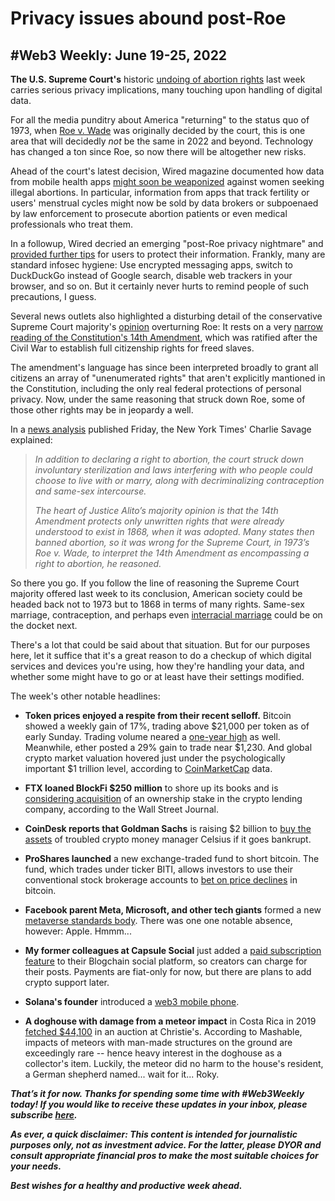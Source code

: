 # Privacy issues abound post-Roe  
## #Web3 Weekly: June 19-25, 2022

**The U.S. Supreme Court's** historic [undoing of abortion rights](https://www.washingtonpost.com/politics/2022/06/24/supreme-court-ruling-abortion-dobbs/?itid=ap_robertbarnes&itid=lk_inline_manual_6) last week carries serious privacy implications, many touching upon handling of digital data.

For all the media punditry about America "returning" to the status quo of 1973, when [Roe v. Wade](https://en.wikipedia.org/wiki/Roe_v._Wade) was originally decided by the court, this is one area that will decidedly *not* be the same in 2022 and beyond. Technology has changed a ton since Roe, so now there will be altogether new risks.

Ahead of the court's latest decision, Wired magazine documented how data from mobile health apps [might soon be weaponized](https://www.wired.com/story/fertility-data-weaponized/) against women seeking illegal abortions. In particular, information from apps that track fertility or users' menstrual cycles might now be sold by data brokers or subpoenaed by law enforcement to prosecute abortion patients or even medical professionals who treat them.

In a followup, Wired decried an emerging "post-Roe privacy nightmare" and [provided further tips](https://www.wired.com/story/post-roe-privacy-russia-ukraine-hacks/) for users to protect their information. Frankly, many are standard infosec hygiene: Use encrypted messaging apps, switch to DuckDuckGo instead of Google search, disable web trackers in your browser, and so on. But it certainly never hurts to remind people of such precautions, I guess.

Several news outlets also highlighted a disturbing detail of the conservative Supreme Court majority's [opinion](https://www.supremecourt.gov/opinions/21pdf/19-1392_6j37.pdf) overturning Roe: It rests on a very [narrow reading of the Constitution's 14th Amendment](https://www.yahoo.com/news/14th-amendment-does-roe-v-001141838.html), which was ratified after the Civil War to establish full citizenship rights for freed slaves.

The amendment's language has since been interpreted broadly to grant all citizens an array of "unenumerated rights" that aren't explicitly mantioned in the Constitution, including the only real federal protections of personal privacy. Now, under the same reasoning that struck down Roe, some of those other rights may be in jeopardy a well.

In a [news analysis](https://www.nytimes.com/2022/06/25/us/supreme-court-abortion-contraception-same-sex-marriage.html) published Friday, the New York Times' Charlie Savage explained:

<blockquote><em>

In addition to declaring a right to abortion, the court struck down involuntary sterilization and laws interfering with who people could choose to live with or marry, along with decriminalizing contraception and same-sex intercourse.

The heart of Justice Alito’s majority opinion is that the 14th Amendment protects only unwritten rights that were already understood to exist in 1868, when it was adopted. Many states then banned abortion, so it was wrong for the Supreme Court, in 1973’s Roe v. Wade, to interpret the 14th Amendment as encompassing a right to abortion, he reasoned.

</em></blockquote>
    
So there you go. If you follow the line of reasoning the Supreme Court majority offered last week to its conclusion, American society could be headed back not to 1973 but to 1868 in terms of many rights. Same-sex marriage, contraception, and perhaps even [interracial marriage](https://www.insider.com/roe-wade-loving-virginia-interracial-marriage-scotus-overturns-2022-6) could be on the docket next.

There's a lot that could be said about that situation. But for our purposes here, let it suffice that it's a great reason to do a checkup of which digital services and devices you're using, how they're handling your data, and whether some might have to go or at least have their settings modified.

The week's other notable headlines:

- **Token prices enjoyed a respite from their recent selloff.** Bitcoin showed a weekly gain of 17%, trading above $21,000 per token as of early Sunday. Trading volume neared a [one-year high](https://bitcoinist.com/bitcoin-trading-volume-year-high-volatile-market/) as well. Meanwhile, ether posted a 29% gain to trade near $1,230. And global crypto market valuation hovered just under the psychologically important $1 trillion level, according to [CoinMarketCap](https://coinmarketcap.com/charts/) data.

- **FTX loaned BlockFi $250 million** to shore up its books and is [considering acquisition](https://www.wsj.com/articles/crypto-exchange-ftx-in-talks-to-acquire-stake-in-blockfi-11656083179?mod=latest_headlines) of an ownership stake in the crypto lending company, according to the Wall Street Journal.

- **CoinDesk reports that Goldman Sachs** is raising $2 billion to [buy the assets](https://www.coindesk.com/business/2022/06/24/goldman-sachs-raising-funds-to-buy-celsius-assets-sources/) of troubled crypto money manager Celsius if it goes bankrupt.

- **ProShares launched** a new exchange-traded fund to short bitcoin. The fund, which trades under ticker BITI, allows investors to use their conventional stock brokerage accounts to [bet on price declines](https://www.coindesk.com/markets/2022/06/24/investors-pile-into-short-bitcoin-etf-betting-on-prices-to-fall/) in bitcoin.

- **Facebook parent Meta, Microsoft, and other tech giants** formed a new [metaverse standards body](https://www.reuters.com/technology/meta-other-tech-giants-form-metaverse-standards-body-without-apple-2022-06-21/). There was one one notable absence, however: Apple. Hmmm...

- **My former colleagues at Capsule Social** just added a [paid subscription feature](https://www.youtube.com/watch?v=BrUDwsUzaLI) to their Blogchain social platform, so creators can charge for their posts. Payments are fiat-only for now, but there are plans to add crypto support later.

- **Solana's founder** introduced a [web3 mobile phone](https://www.prnewswire.com/news-releases/solana-mobile-debuts-saga-a-flagship-android-phone-for-web3-301574349.html).

- **A doghouse with damage from a meteor impact** in Costa Rica in 2019 [fetched $44,100](https://mashable.com/article/space-meteorite-auction-dog-house) in an auction at Christie's. According to Mashable, impacts of meteors with man-made structures on the ground are exceedingly rare -- hence heavy interest in the doghouse as a collector's item. Luckily, the meteor did no harm to the house's resident, a German shepherd named... wait for it... Roky.

_**That’s it for now. Thanks for spending some time with #Web3Weekly today! If you would like to receive these updates in your inbox, please subscribe [here](https://w3w.news).**_

_**As ever, a quick disclaimer: This content is intended for journalistic purposes only, not as investment advice. For the latter, please DYOR and consult appropriate financial pros to make the most suitable choices for your needs.**_

_**Best wishes for a healthy and productive week ahead.**_  
